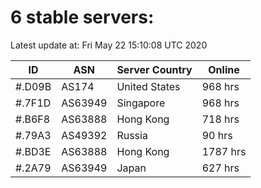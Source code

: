 # 6 stable servers:

Latest update at: Fri May 22 15:10:08 UTC 2020

| ID | ASN | Server Country | Online |
| -- | --- | -------------- | ------ |
| #.D09B | AS174 | United States | 968 hrs |
| #.7F1D | AS63949 | Singapore | 968 hrs |
| #.B6F8 | AS63888 | Hong Kong | 718 hrs |
| #.79A3 | AS49392 | Russia | 90 hrs |
| #.BD3E | AS63888 | Hong Kong | 1787 hrs |
| #.2A79 | AS63949 | Japan | 627 hrs |

